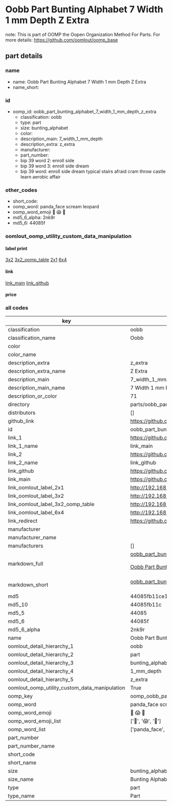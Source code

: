 # Oobb Part Bunting Alphabet 7 Width 1 mm Depth Z Extra  

note: This is part of OOMP the Oopen Organization Method For Parts. For more details: https://github.com/oomlout/oomp_base

##  part details
  







### name
* name: Oobb Part Bunting Alphabet 7 Width 1 mm Depth Z Extra
* name_short: 
### id
* oomp_id: oobb_part_bunting_alphabet_7_width_1_mm_depth_z_extra
  * classification: oobb
  * type: part
  * size: bunting_alphabet
  * color: 
  * description_main: 7_width_1_mm_depth
  * description_extra: z_extra
  * manufacturer: 
  * part_number: 
  * bip 39 word 2: enroll side
  * bip 39 word 3: enroll side dream
  * bip 39 word: enroll side dream typical stairs afraid cram throw castle learn aerobic affair

### other_codes
* short_code: 
* oomp_word: panda_face scream leopard
* oomp_word_emoji :panda_face: :scream: :leopard:
* md5_6_alpha: 2nk9r
* md5_6: 44085f






### oomlout_oomp_utility_custom_data_manipulation
#### label print
[3x2](http://192.168.1.245:1112/?label=oomp%202nk9r)
[3x2_oomp_table](http://192.168.1.108:1112/?label=oomp%202nk9r)
[2x1](http://192.168.1.242:1112/?label=oomp%202nk9r)
[6x4](http://192.168.1.55:1112/?label=oomp%202nk9r)    

#### link

[link_main](https://github.com/oomlout/oomlout_oomp_version_1_messy/tree/main/parts/oobb_part_bunting_alphabet_7_width_1_mm_depth_z_extra) [link_github](https://github.com/oomlout/oomlout_oomp_version_1_messy/tree/main/parts/oobb_part_bunting_alphabet_7_width_1_mm_depth_z_extra)                             

#### price







### all codes 
| key | value |  
| --- | --- |  
| classification | oobb |  
| classification_name | Oobb |  
| color |  |  
| color_name |  |  
| description_extra | z_extra |  
| description_extra_name | Z Extra |  
| description_main | 7_width_1_mm_depth |  
| description_main_name | 7 Width 1 mm Depth |  
| description_or_color | 71 |  
| directory | parts/oobb_part_bunting_alphabet_7_width_1_mm_depth_z_extra |  
| distributors | [] |  
| github_link | https://github.com/oomlout/oomlout_oomp_part_src/tree/main/parts/oobb_part_bunting_alphabet_7_width_1_mm_depth_z_extra |  
| id | oobb_part_bunting_alphabet_7_width_1_mm_depth_z_extra |  
| link_1 | https://github.com/oomlout/oomlout_oomp_version_1_messy/tree/main/parts/oobb_part_bunting_alphabet_7_width_1_mm_depth_z_extra |  
| link_1_name | link_main |  
| link_2 | https://github.com/oomlout/oomlout_oomp_version_1_messy/tree/main/parts/oobb_part_bunting_alphabet_7_width_1_mm_depth_z_extra |  
| link_2_name | link_github |  
| link_github | https://github.com/oomlout/oomlout_oomp_version_1_messy/tree/main/parts/oobb_part_bunting_alphabet_7_width_1_mm_depth_z_extra |  
| link_main | https://github.com/oomlout/oomlout_oomp_version_1_messy/tree/main/parts/oobb_part_bunting_alphabet_7_width_1_mm_depth_z_extra |  
| link_oomlout_label_2x1 | http://192.168.1.242:1112/?label=oomp%202nk9r |  
| link_oomlout_label_3x2 | http://192.168.1.245:1112/?label=oomp%202nk9r |  
| link_oomlout_label_3x2_oomp_table | http://192.168.1.108:1112/?label=oomp%202nk9r |  
| link_oomlout_label_6x4 | http://192.168.1.55:1112/?label=oomp%202nk9r |  
| link_redirect | https://github.com/oomlout/oomlout_oomp_version_1_messy/tree/main/parts/oobb_part_bunting_alphabet_7_width_1_mm_depth_z_extra |  
| manufacturer |  |  
| manufacturer_name |  |  
| manufacturers | [] |  
| markdown_full | [oobb_part_bunting_alphabet_7_width_1_mm_depth_z_extra](none)<br>[](none)<br>[Oobb Part Bunting Alphabet 7 Width 1 Mm Depth Z Extra](none)<br><br> |  
| markdown_short | [oobb_part_bunting_alphabet_7_width_1_mm_depth_z_extra](none)<br><br> |  
| md5 | 44085fb11ce14644126a2ebe8531fa59 |  
| md5_10 | 44085fb11c |  
| md5_5 | 44085 |  
| md5_6 | 44085f |  
| md5_6_alpha | 2nk9r |  
| name | Oobb Part Bunting Alphabet 7 Width 1 mm Depth Z Extra |  
| oomlout_detail_hierarchy_1 | oobb |  
| oomlout_detail_hierarchy_2 | part |  
| oomlout_detail_hierarchy_3 | bunting_alphabet |  
| oomlout_detail_hierarchy_4 | 1_mm_depth |  
| oomlout_detail_hierarchy_5 | z_extra |  
| oomlout_oomp_utility_custom_data_manipulation | True |  
| oomp_key | oomp_oobb_part_bunting_alphabet_7_width_1_mm_depth_z_extra |  
| oomp_word | panda_face scream leopard |  
| oomp_word_emoji | :panda_face: :scream: :leopard: |  
| oomp_word_emoji_list | [':panda_face:', ':scream:', ':leopard:'] |  
| oomp_word_list | ['panda_face', 'scream', 'leopard'] |  
| part_number |  |  
| part_number_name |  |  
| short_code |  |  
| short_name |  |  
| size | bunting_alphabet |  
| size_name | Bunting Alphabet |  
| type | part |  
| type_name | Part |  
